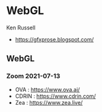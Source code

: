 # WebGL

Ken Russell

* https://gfxprose.blogspot.com/

## WebGL

### Zoom 2021-07-13

* OVA : https://www.ova.ai/
* CDRIN : https://www.cdrin.com/
* Zea : https://www.zea.live/
